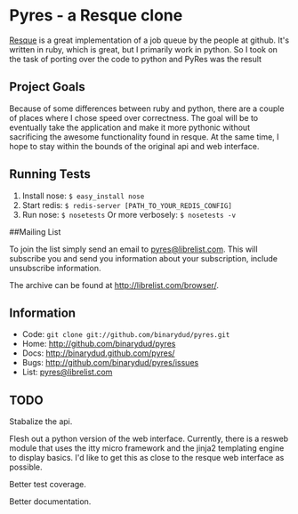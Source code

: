 Pyres - a Resque clone
======================

[Resque](http://github.com/defunkt/resque) is a great implementation of a job queue by the people at github. It's written in ruby, which is great, but I primarily work in python. So I took on the task of porting over the code to python and PyRes was the result


## Project Goals

Because of some differences between ruby and python, there are a couple of places where I chose speed over correctness. The goal will be to eventually take the application and make it more pythonic without sacrificing the awesome functionality found in resque. At the same time, I hope to stay within the bounds of the original api and web interface.


## Running Tests

 1. Install nose: `$ easy_install nose`
 2. Start redis: `$ redis-server [PATH_TO_YOUR_REDIS_CONFIG]`
 3. Run nose: `$ nosetests` Or more verbosely: `$ nosetests -v`


##Mailing List

To join the list simply send an email to <pyres@librelist.com>. This
will subscribe you and send you information about your subscription,
include unsubscribe information.

The archive can be found at <http://librelist.com/browser/>.


## Information

* Code: `git clone git://github.com/binarydud/pyres.git`
* Home: <http://github.com/binarydud/pyres>
* Docs: <http://binarydud.github.com/pyres/>
* Bugs: <http://github.com/binarydud/pyres/issues>
* List: <pyres@librelist.com>

## TODO

Stabalize the api.

Flesh out a python version of the web interface. Currently, there is a resweb module that uses the itty micro framework and the jinja2 templating engine to display basics. I'd like to get this as close to the resque web interface as possible.

Better test coverage.

Better documentation.